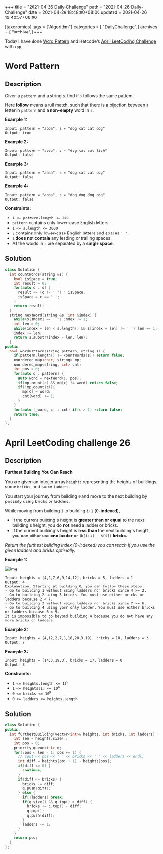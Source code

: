 +++
title = "2021-04-26 Daily-Challenge"
path = "2021-04-26-Daily-Challenge"
date = 2021-04-26 18:48:00+08:00
updated = 2021-04-26 19:40:57+08:00

[taxonomies]
tags = ["Algorithm"]
categories = [ "DailyChallenge",]
archives = [ "archive",]
+++

Today I have done [Word Pattern](https://leetcode.com/problems/word-pattern/) and leetcode's [April LeetCoding Challenge](https://leetcode.com/explore/challenge/card/april-leetcoding-challenge-2021/596/week-4-april-22nd-april-28th/3721/) with `cpp`.

<!-- more -->

# Word Pattern

## Description

Given a `pattern` and a string `s`, find if `s` follows the same pattern.

Here **follow** means a full match, such that there is a bijection between a letter in `pattern` and a **non-empty** word in `s`.

 

**Example 1:**

```
Input: pattern = "abba", s = "dog cat cat dog"
Output: true
```

**Example 2:**

```
Input: pattern = "abba", s = "dog cat cat fish"
Output: false
```

**Example 3:**

```
Input: pattern = "aaaa", s = "dog cat cat dog"
Output: false
```

**Example 4:**

```
Input: pattern = "abba", s = "dog dog dog dog"
Output: false
```

 

**Constraints:**

- `1 <= pattern.length <= 300`
- `pattern` contains only lower-case English letters.
- `1 <= s.length <= 3000`
- `s` contains only lower-case English letters and spaces `' '`.
- `s` **does not contain** any leading or trailing spaces.
- All the words in `s` are separated by a **single space**.

## Solution

``` cpp
class Solution {
  int countWords(string &s) {
    bool isSpace = true;
    int result = 0;
    for(auto c : s) {
      result += (c != ' ') * isSpace;
      isSpace = c == ' ';
    }
    return result;
  }
  string nextWord(string &s, int &index) {
    while(s[index] == ' ') index += 1;
    int len = 0;
    while(index + len < s.length() && s[index + len] != ' ') len += 1;
    index += len;
    return s.substr(index - len, len);
  }
public:
  bool wordPattern(string pattern, string s) {
    if(pattern.length() != countWords(s)) return false;
    unordered_map<char, string> mp;
    unordered_map<string, int> cnt;
    int pos = 0;
    for(auto c : pattern) {
      auto word = nextWord(s, pos);
      if(mp.count(c) && mp[c] != word) return false;
      if(!mp.count(c)){
        mp[c] = word;
        cnt[word] += 1;
      } 
    }
    for(auto [_word, c] : cnt) if(c > 1) return false;
    return true;
  }
};
```

# April LeetCoding challenge 26

## Description

**Furthest Building You Can Reach**

You are given an integer array `heights` representing the heights of buildings, some `bricks`, and some `ladders`.

You start your journey from building `0` and move to the next building by possibly using bricks or ladders.

While moving from building `i` to building `i+1` (**0-indexed**),

- If the current building's height is **greater than or equal** to the next building's height, you do **not** need a ladder or bricks.
- If the current building's height is **less than** the next building's height, you can either use **one ladder** or `(h[i+1] - h[i])` **bricks**.

*Return the furthest building index (0-indexed) you can reach if you use the given ladders and bricks optimally.*

 

**Example 1:**

![img](https://assets.leetcode.com/uploads/2020/10/27/q4.gif)

```
Input: heights = [4,2,7,6,9,14,12], bricks = 5, ladders = 1
Output: 4
Explanation: Starting at building 0, you can follow these steps:
- Go to building 1 without using ladders nor bricks since 4 >= 2.
- Go to building 2 using 5 bricks. You must use either bricks or ladders because 2 < 7.
- Go to building 3 without using ladders nor bricks since 7 >= 6.
- Go to building 4 using your only ladder. You must use either bricks or ladders because 6 < 9.
It is impossible to go beyond building 4 because you do not have any more bricks or ladders.
```

**Example 2:**

```
Input: heights = [4,12,2,7,3,18,20,3,19], bricks = 10, ladders = 2
Output: 7
```

**Example 3:**

```
Input: heights = [14,3,19,3], bricks = 17, ladders = 0
Output: 3
```

 

**Constraints:**

- <code>1 <= heights.length <= 10<sup>5</sup></code>
- <code>1 <= heights[i] <= 10<sup>6</sup></code>
- <code>0 <= bricks <= 10<sup>9</sup></code>
- <code>0 <= ladders <= heights.length</code>


## Solution

``` cpp
class Solution {
public:
  int furthestBuilding(vector<int>& heights, int bricks, int ladders) {
    int len = heights.size();
    int pos = 0;
    priority_queue<int> q;
    for(;pos < len - 1; pos += 1) {
      // cout << pos << ' ' << bricks << ' ' << ladders << endl;
      int diff = heights[pos + 1] - heights[pos];
      if(diff <= 0) {
        continue;
      }
      if(diff <= bricks) {
        bricks -= diff;
        q.push(diff);
      } else {
        if(!ladders) break;
        if(q.size() && q.top() > diff) {
          bricks += q.top() - diff;
          q.pop();
          q.push(diff);
        }
        ladders -= 1;
      }
    }
    return pos;
  }
};
```

